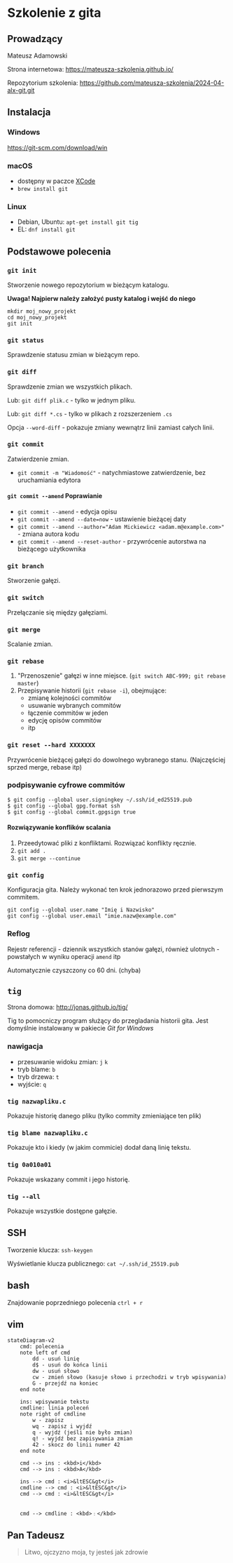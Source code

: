 # Szkolenie z gita

## Prowadzący

Mateusz Adamowski

Strona internetowa: <https://mateusza-szkolenia.github.io/>

Repozytorium szkolenia: <https://github.com/mateusza-szkolenia/2024-04-alx-git.git>

## Instalacja

### Windows

<https://git-scm.com/download/win>

### macOS

- dostępny w paczce [XCode](https://developer.apple.com/xcode/)
- `brew install git`

### Linux

- Debian, Ubuntu: `apt-get install git tig`
- EL: `dnf install git`

## Podstawowe polecenia

### `git init`

Stworzenie nowego repozytorium w bieżącym katalogu.

**Uwaga! Najpierw należy założyć pusty katalog i wejść do niego**

```
mkdir moj_nowy_projekt
cd moj_nowy_projekt
git init
```

### `git status`

Sprawdzenie statusu zmian w bieżącym repo.

### `git diff`

Sprawdzenie zmian we wszystkich plikach.

Lub: `git diff plik.c` - tylko w jednym pliku.

Lub: `git diff *.cs` - tylko w plikach z rozszerzeniem `.cs`

Opcja `--word-diff` - pokazuje zmiany wewnątrz linii zamiast całych linii.

### `git commit`

Zatwierdzenie zmian.

- `git commit -m "Wiadomość"` - natychmiastowe zatwierdzenie, bez uruchamiania edytora

#### `git commit --amend` Poprawianie

- `git commit --amend` - edycja opisu
- `git commit --amend --date=now` - ustawienie bieżącej daty
- `git commit --amend --author="Adam Mickiewicz <adam.m@example.com>"` - zmiana autora kodu
- `git commit --amend --reset-author` - przywrócenie autorstwa na bieżącego użytkownika

### `git branch`

Stworzenie gałęzi.

### `git switch`

Przełączanie się między gałęziami.

### `git merge`

Scalanie zmian.

### `git rebase`

1. "Przenoszenie" gałęzi w inne miejsce. (`git switch ABC-999; git rebase master`)
2. Przepisywanie historii (`git rebase -i`), obejmujące:
    - zmianę kolejności commitów
    - usuwanie wybranych commitów
    - łączenie commitów w jeden
    - edycję opisów commitów
    - itp

### `git reset --hard XXXXXXX`

Przywrócenie bieżącej gałęzi do dowolnego wybranego stanu. (Najczęściej sprzed merge, rebase itp)

### podpisywanie cyfrowe commitów

```command
$ git config --global user.signingkey ~/.ssh/id_ed25519.pub
$ git config --global gpg.format ssh
$ git config --global commit.gpgsign true
```

#### Rozwiązywanie konflików scalania

1. Przeedytować pliki z konfliktami. Rozwiązać konflikty ręcznie.
2. `git add .`
3. `git merge --continue`


### `git config`

Konfiguracja gita. Należy wykonać ten krok jednorazowo przed pierwszym commitem.

```
git config --global user.name "Imię i Nazwisko"
git config --global user.email "imie.nazw@example.com"
```

### Reflog

Rejestr referencji - dziennik wszystkich stanów gałęzi, również ulotnych - powstałych w wyniku operacji `amend` itp

Automatycznie czyszczony co 60 dni. (chyba)

## `tig`

Strona domowa: <http://jonas.github.io/tig/>

Tig to pomocniczy program służący do przegladania historii gita. Jest domyślnie instalowany w pakiecie *Git for Windows*

### nawigacja

- przesuwanie widoku zmian: `j` `k`
- tryb blame: `b`
- tryb drzewa: `t`
- wyjście: `q`

### `tig nazwapliku.c`

Pokazuje historię danego pliku (tylko commity zmieniające ten plik)

### `tig blame nazwapliku.c`

Pokazuje kto i kiedy (w jakim commicie) dodał daną linię tekstu.

### `tig 0a010a01`

Pokazuje wskazany commit i jego historię.

### `tig --all`

Pokazuje wszystkie dostępne gałęzie.

## SSH

Tworzenie klucza: `ssh-keygen`

Wyświetlanie klucza publicznego: `cat ~/.ssh/id_25519.pub`

## bash

Znajdowanie poprzedniego polecenia `ctrl + r`

## vim

```mermaid
stateDiagram-v2
    cmd: polecenia
    note left of cmd
        dd - usuń linię
        d$ - usuń do końca linii
        dw - usuń słowo
        cw - zmień słowo (kasuje słowo i przechodzi w tryb wpisywania)
        G - przejdź na koniec
    end note

    ins: wpisywanie tekstu
    cmdline: linia poleceń
    note right of cmdline
        w - zapisz
        wq - zapisz i wyjdź
        q - wyjdź (jeśli nie było zmian)
        q! - wyjdź bez zapisywania zmian
        42 - skocz do linii numer 42
    end note

    cmd --> ins : <kbd>i</kbd>
    cmd --> ins : <kbd>A</kbd>

    ins --> cmd : <i>&ltESC&gt</i>
    cmdline --> cmd : <i>&ltESC&gt</i>
    cmd --> cmd : <i>&ltESC&gt</i>


    cmd --> cmdline : <kbd>﹕</kbd>
```


## Pan Tadeusz

> Litwo, ojczyzno moja, ty jesteś jak zdrowie
